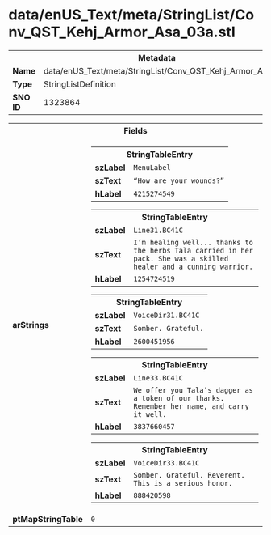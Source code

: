 <h1>data/enUS_Text/meta/StringList/Conv_QST_Kehj_Armor_Asa_03a.stl</h1><table><tr><th colspan="100%">Metadata</th></tr><tr><td><b>Name</b></td><td>data/enUS_Text/meta/StringList/Conv_QST_Kehj_Armor_Asa_03a.stl</td></tr><tr><td><b>Type</b></td><td>StringListDefinition</td></tr><tr><td><b>SNO ID</b></td><td>1323864</td></tr></table>

<table><tr><th colspan="100%">Fields</th></tr><tr><td><b>arStrings</b></td><td><table><tr><th colspan="100%">StringTableEntry</th></tr><tr><td><b>szLabel</b></td><td><code>MenuLabel</code></td></tr><tr><td><b>szText</b></td><td><code>“How are your wounds?”</code></td></tr><tr><td><b>hLabel</b></td><td><code>4215274549</code></td></tr></table>


<table><tr><th colspan="100%">StringTableEntry</th></tr><tr><td><b>szLabel</b></td><td><code>Line31.BC41C</code></td></tr><tr><td><b>szText</b></td><td><code>I’m healing well... thanks to the herbs Tala carried in her pack. She was a skilled healer and a cunning warrior.</code></td></tr><tr><td><b>hLabel</b></td><td><code>1254724519</code></td></tr></table>


<table><tr><th colspan="100%">StringTableEntry</th></tr><tr><td><b>szLabel</b></td><td><code>VoiceDir31.BC41C</code></td></tr><tr><td><b>szText</b></td><td><code>Somber. Grateful.</code></td></tr><tr><td><b>hLabel</b></td><td><code>2600451956</code></td></tr></table>


<table><tr><th colspan="100%">StringTableEntry</th></tr><tr><td><b>szLabel</b></td><td><code>Line33.BC41C</code></td></tr><tr><td><b>szText</b></td><td><code>We offer you Tala’s dagger as a token of our thanks. Remember her name, and carry it well.</code></td></tr><tr><td><b>hLabel</b></td><td><code>3837660457</code></td></tr></table>


<table><tr><th colspan="100%">StringTableEntry</th></tr><tr><td><b>szLabel</b></td><td><code>VoiceDir33.BC41C</code></td></tr><tr><td><b>szText</b></td><td><code>Somber. Grateful. Reverent. This is a serious honor.</code></td></tr><tr><td><b>hLabel</b></td><td><code>888420598</code></td></tr></table>


</td></tr><tr><td><b>ptMapStringTable</b></td><td><code>0</code></td></tr></table>


